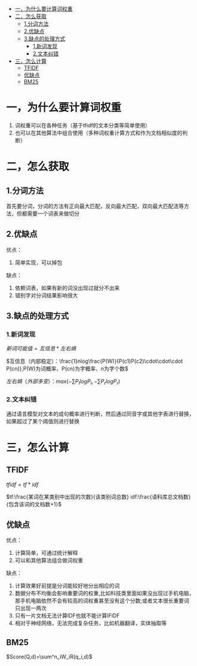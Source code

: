 - [一，为什么要计算词权重](#一为什么要计算词权重)
- [二，怎么获取](#二怎么获取)
  - [1.分词方法](#1分词方法)
  - [2.优缺点](#2优缺点)
  - [3.缺点的处理方式](#3缺点的处理方式)
    - [1.新词发现](#1新词发现)
    - [2.文本纠错](#2文本纠错)
- [三，怎么计算](#三怎么计算)
  - [TFIDF](#tfidf)
  - [优缺点](#优缺点)
  - [BM25](#bm25)

# 一，为什么要计算词权重

1. 词权重可以在各种任务（基于tfidf的文本分类等简单使用）
2. 也可以在其他算法中组合使用（多种词权重计算方式和作为文档相似度的判断）

# 二，怎么获取

## 1.分词方法

首先要分词，分词的方法有正向最大匹配，反向最大匹配，双向最大匹配法等方法，但都需要一个词表来做切分

## 2.优缺点

优点：

1. 简单实现，可以掉包

缺点：

1. 依赖词表，如果有新的词没出现过就分不出来
2. 错别字对分词结果影响很大

## 3.缺点的处理方式

### 1.新词发现

$新词可能值=互信息*左右熵$

$互信息（内部稳定）：\frac{1}nlog\frac{P(W)}{P(c1)P(c2)\cdot\cdot\cdot P(cn)},P(W)为词概率、P(cn)为字概率、n为字个数$

$左右熵（外部多变）：max(-\sum P_llogP_l,-\sum P_rlogP_r)$

### 2.文本纠错

通过语言模型对文本的成句概率进行判断，然后通过同音字或其他字表进行替换，如果超过了某个阈值则进行替换

# 三，怎么计算

## TFIDF

$tfidf = tf * idf$

$tf:\frac{某词在某类别中出现的次数}{该类别词总数} idf:\frac{语料库总文档数}{包含该词的文档数+1}$

## 优缺点

优点：

1. 计算简单，可通过统计解释
2. 可以和其他算法组合做词权重

缺点：

1. 计算效果好前提是分词能较好地分出相应的词
2. 数据分布不均衡会影响重要词的权重,比如科技类里面如果没出现过手机电脑，那手机电脑依然不会有较高的词权重甚至没有这个分数;或者文本很长重要词只出现一两次
3. 只有一片文档无法计算IDF也就不能计算IFIDF
4. 相对于神经网络，无法完成复杂任务，比如机器翻译，实体抽取等

## BM25

$Score(Q,d)=\sum^n_iW_iR(q_i,d)$

